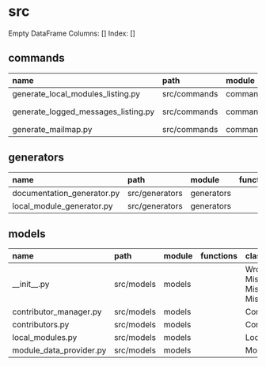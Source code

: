 # src

Empty DataFrame
Columns: []
Index: []


## commands

| name                                | path         | module   | functions                        | classes                             |
|:------------------------------------|:-------------|:---------|:---------------------------------|:------------------------------------|
| generate_local_modules_listing.py   | src/commands | commands | generate_local_modules_listing   |                                     |
| generate_logged_messages_listing.py | src/commands | commands | generate_logged_messages_listing | FuncVisitor, DocumentationGenerator |
| generate_mailmap.py                 | src/commands | commands | generate_mailmap                 |                                     |


## generators

| name                       | path           | module     | functions   | classes                |
|:---------------------------|:---------------|:-----------|:------------|:-----------------------|
| documentation_generator.py | src/generators | generators |             | DocumentationGenerator |
| local_module_generator.py  | src/generators | generators |             | LocalModuleGenerator   |


## models

| name                    | path       | module   | functions   | classes                                                                                                      |
|:------------------------|:-----------|:---------|:------------|:-------------------------------------------------------------------------------------------------------------|
| \_\_init\_\_.py         | src/models | models   |             | WrongDataTypeException, MissingOutputFilenameException, MissingPackageException, MissingModuleFilesException |
| contributor_manager.py  | src/models | models   |             | ContributorManager                                                                                           |
| contributors.py         | src/models | models   |             | Contributor                                                                                                  |
| local_modules.py        | src/models | models   |             | LocalModule                                                                                                  |
| module_data_provider.py | src/models | models   |             | ModuleDataProvider                                                                                           |



